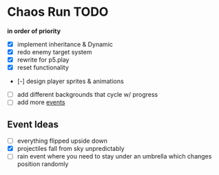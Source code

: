 # Chaos Run TODO
**in order of priority**

- [x] implement inheritance & Dynamic
- [x] redo enemy target system
- [x] rewrite for p5.play
- [x] reset functionality
- [-] design player sprites & animations
- [ ] add different backgrounds that cycle w/ progress
- [ ] add more [events](#event-ideas)

## Event Ideas
- [ ] everything flipped upside down
- [x] projectiles fall from sky unpredictably
- [ ] rain event where you need to stay under an umbrella which changes position randomly